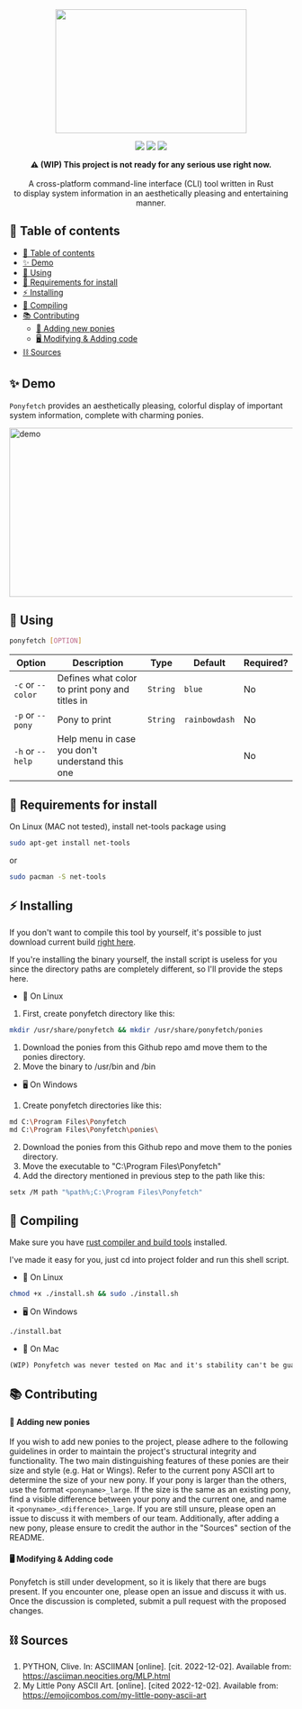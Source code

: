<div align="center">
    <img 
        src="https://i.postimg.cc/bwmFtxyp/fd-1.png" style="height: 220px; width: 340px;" 
    />
</div>
<p align="center">
    <img src="https://img.shields.io/github/contributors/Atsukoro1/ponyfetch?color=blue&style=for-the-badge"/>
    <img src="https://img.shields.io/github/issues/Atsukoro1/ponyfetch?style=for-the-badge"/>
    <img src="https://img.shields.io/badge/Made%20with-Rust-blue?style=for-the-badge"/>
</p>
<p align="center">
    <b>⚠️ (WIP) This project is not ready for any serious use right now.</b></br></br>
    A cross-platform command-line interface (CLI) tool written in Rust</br> to display system information in an aesthetically pleasing and entertaining manner.
</p>

## 📜 Table of contents

- [📜 Table of contents](#-table-of-contents)
- [✨ Demo](#-demo)
- [🔧 Using](#-using)
- [🧪 Requirements for install](#-requirements-for-install)
- [⚡ Installing](#-installing)
- [🔨 Compiling](#-compiling)
- [📚 Contributing](#-contributing)
    - [🐎 Adding new ponies](#-adding-new-ponies)
    - [🖥️ Modifying \& Adding code](#️-modifying--adding-code)
- [⛓️ Sources](#️-sources)


## ✨ Demo

`Ponyfetch` provides an aesthetically pleasing, colorful display of important system information, complete with charming ponies.

<img src="https://i.postimg.cc/MK6Fy3tP/konecne.gif" style="height: 300px; width: 570px;" alt="demo">

## 🔧 Using 

```bash
ponyfetch [OPTION]
```

| Option | Description                                              | Type   | Default | Required? |
|--------|----------------------------------------------------------|--------|---------|-----------|
| `-c` or `--color`   | Defines what color to print pony and titles in | `String` | `blue` | No        |
| `-p` or `--pony`   | Pony to print | `String` | `rainbowdash` | No        |
| `-h` or `--help`   | Help menu in case you don't understand this one |  |  | No        |

## 🧪 Requirements for install

On Linux (MAC not tested), install net-tools package using
```sh
sudo apt-get install net-tools
```
or
```sh
sudo pacman -S net-tools
```


## ⚡ Installing

If you don't want to compile this tool by yourself, it's possible to just download current build [right here](https://github.com/Atsukoro1/ponyfetch/releases).

If you're installing the binary yourself, the install script is useless for you since the directory paths are completely different,
so I'll provide the steps here.

- 🐧 On Linux

1. First, create ponyfetch directory like this:
```sh
mkdir /usr/share/ponyfetch && mkdir /usr/share/ponyfetch/ponies
```
1. Download the ponies from this Github repo amd move them to the ponies directory.
2. Move the binary to /usr/bin and /bin

- 🖥️ On Windows
 
1. Create ponyfetch directories like this:
```sh
md C:\Program Files\Ponyfetch
md C:\Program Files\Ponyfetch\ponies\
```
2. Download the ponies from this Github repo and move them to the ponies directory.
3. Move the executable to "C:\\Program Files\\Ponyfetch"
4. Add the directory mentioned in previous step to the path like this:
```sh
setx /M path "%path%;C:\Program Files\Ponyfetch"
```

## 🔨 Compiling

Make sure you have [rust compiler and build tools](https://www.rust-lang.org/tools/install) installed.

I've made it easy for you, just cd into project folder and run this shell script.

- 🐧 On Linux

```sh
chmod +x ./install.sh && sudo ./install.sh
```

- 🖥️ On Windows

```sh
./install.bat
```

- 🍎 On Mac

```txt
(WIP) Ponyfetch was never tested on Mac and it's stability can't be guaranteed.
```

## 📚 Contributing

#### 🐎 Adding new ponies
If you wish to add new ponies to the project, please adhere to the following guidelines in order to maintain the project's structural integrity and functionality. The two main distinguishing features of these ponies are their size and style (e.g. Hat or Wings). Refer to the current pony ASCII art to determine the size of your new pony. If your pony is larger than the others, use the format `<ponyname>_large`. If the size is the same as an existing pony, find a visible difference between your pony and the current one, and name it `<ponyname>_<difference>_large`. If you are still unsure, please open an issue to discuss it with members of our team. Additionally, after adding a new pony, please ensure to credit the author in the "Sources" section of the README.

#### 🖥️ Modifying & Adding code
Ponyfetch is still under development, so it is likely that there are bugs present. If you encounter one, please open an issue and discuss it with us. Once the discussion is completed, submit a pull request with the proposed changes.

## ⛓️ Sources
1. PYTHON, Clive. In: ASCIIMAN [online]. [cit. 2022-12-02]. Available from: https://asciiman.neocities.org/MLP.html
2. My Little Pony ASCII Art. [online]. [cited 2022-12-02]. Available from: https://emojicombos.com/my-little-pony-ascii-art
